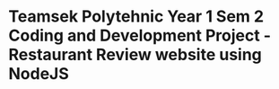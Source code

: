 # Teamsek Polytehnic Year 1 Sem 2 Coding and Development Project - Restaurant Review website using NodeJS
